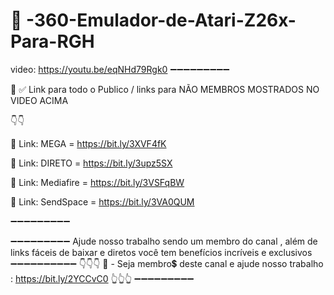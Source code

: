 # 📌 -360-Emulador-de-Atari-Z26x-Para-RGH
video: https://youtu.be/eqNHd79Rgk0
➖➖➖➖➖➖➖➖➖

🔔
✅ Link para todo o Publico / links para NÃO MEMBROS 
MOSTRADOS NO VIDEO ACIMA 

👇👇

🔗 Link: MEGA = https://bit.ly/3XVF4fK

🔗 Link: DIRETO = https://bit.ly/3upz5SX

🔗 Link: Mediafire = https://bit.ly/3VSFqBW

🔗 Link: SendSpace = https://bit.ly/3VA0QUM

➖➖➖➖➖➖➖➖➖


➖➖➖➖➖➖➖➖➖
Ajude nosso trabalho sendo um membro do canal , além de links fáceis de baixar e diretos 
você tem benefícios incríveis e exclusivos 
➖➖➖➖➖➖➖➖➖➖
👇👇👇
📌 - Seja membro💲 deste canal e ajude nosso trabalho :
https://bit.ly/2YCCvC0
👆👆👆
➖➖➖➖➖➖➖➖➖
